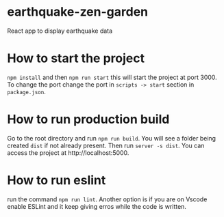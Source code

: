 # earthquake-zen-garden

React app to display earthquake data

# How to start the project

`npm install` and then `npm run start` this will start the project at port 3000. To change the port change the port in `scripts -> start` section in `package.json`.

# How to run production build

Go to the root directory and run `npm run build`. You will see a folder being created `dist` if not already present. Then run `server -s dist`. You can access the project at http://localhost:5000.

# How to run eslint

run the command `npm run lint`. Another option is if you are on Vscode enable ESLint and it keep giving erros while the code is written.
